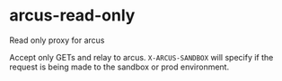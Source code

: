 # arcus-read-only
Read only proxy for arcus

Accept only GETs and relay to arcus. `X-ARCUS-SANDBOX` will specify
if the request is being made to the sandbox or prod environment.
